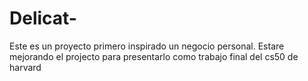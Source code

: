# Delicat-
Este es un proyecto primero inspirado un negocio personal. Estare mejorando el projecto para presentarlo como trabajo final del cs50 de harvard
